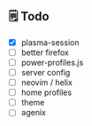 ## 🗒 Todo
- [x] plasma-session
- [ ] better firefox
- [ ] power-profiles.js
- [ ] server config
- [ ] neovim / helix
- [ ] home profiles
- [ ] theme
- [ ] agenix